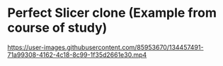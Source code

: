 # Perfect Slicer clone (Example from course of study)

https://user-images.githubusercontent.com/85953670/134457491-71a99308-4162-4c18-8c99-1f35d2661e30.mp4

